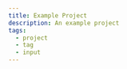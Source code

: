 ```yaml
---
title: Example Project
description: An example project
tags:
  - project
  - tag
  - input
---
```


